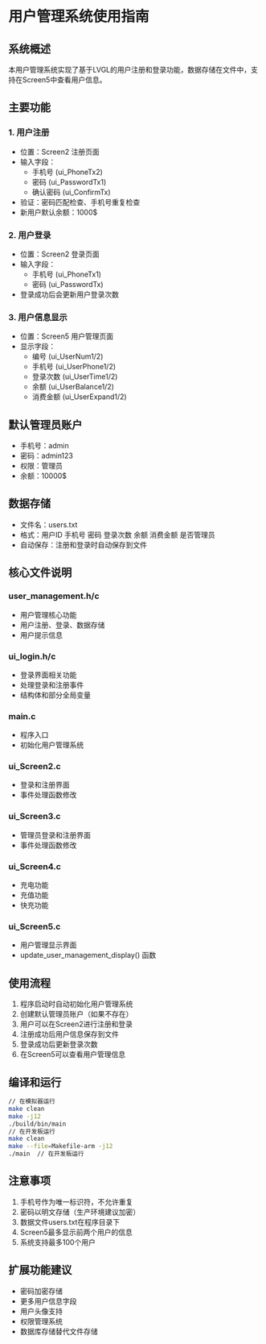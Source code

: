# 用户管理系统使用指南

## 系统概述

本用户管理系统实现了基于LVGL的用户注册和登录功能，数据存储在文件中，支持在Screen5中查看用户信息。

## 主要功能

### 1. 用户注册

- 位置：Screen2 注册页面
- 输入字段：
  - 手机号 (ui_PhoneTx2)
  - 密码 (ui_PasswordTx1) 
  - 确认密码 (ui_ConfirmTx)
- 验证：密码匹配检查、手机号重复检查
- 新用户默认余额：1000$

### 2. 用户登录

- 位置：Screen2 登录页面
- 输入字段：
  - 手机号 (ui_PhoneTx1)
  - 密码 (ui_PasswordTx)
- 登录成功后会更新用户登录次数

### 3. 用户信息显示

- 位置：Screen5 用户管理页面
- 显示字段：
  - 编号 (ui_UserNum1/2)
  - 手机号 (ui_UserPhone1/2)
  - 登录次数 (ui_UserTime1/2)
  - 余额 (ui_UserBalance1/2)
  - 消费金额 (ui_UserExpand1/2)

## 默认管理员账户

- 手机号：admin
- 密码：admin123
- 权限：管理员
- 余额：10000$

## 数据存储

- 文件名：users.txt
- 格式：用户ID 手机号 密码 登录次数 余额 消费金额 是否管理员
- 自动保存：注册和登录时自动保存到文件

## 核心文件说明

### user_management.h/c

- 用户管理核心功能
- 用户注册、登录、数据存储
- 用户提示信息

### ui_login.h/c  

- 登录界面相关功能
- 处理登录和注册事件
- 结构体和部分全局变量

### main.c

- 程序入口
- 初始化用户管理系统

### ui_Screen2.c
- 登录和注册界面
- 事件处理函数修改

### ui_Screen3.c
- 管理员登录和注册界面
- 事件处理函数修改

### ui_Screen4.c
- 充电功能
- 充值功能
- 快充功能

### ui_Screen5.c

- 用户管理显示界面
- update_user_management_display() 函数

## 使用流程

1. 程序启动时自动初始化用户管理系统
2. 创建默认管理员账户（如果不存在）
3. 用户可以在Screen2进行注册和登录
4. 注册成功后用户信息保存到文件
5. 登录成功后更新登录次数
6. 在Screen5可以查看用户管理信息

## 编译和运行

```bash
// 在模拟器运行
make clean
make -j12
./build/bin/main
// 在开发板运行
make clean
make --file=Makefile-arm -j12
./main  // 在开发板运行
```

## 注意事项

1. 手机号作为唯一标识符，不允许重复
2. 密码以明文存储（生产环境建议加密）
3. 数据文件users.txt在程序目录下
4. Screen5最多显示前两个用户的信息
5. 系统支持最多100个用户

## 扩展功能建议

- 密码加密存储
- 更多用户信息字段
- 用户头像支持
- 权限管理系统
- 数据库存储替代文件存储
